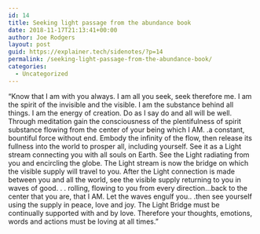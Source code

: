 ```yaml
---
id: 14
title: Seeking light passage from the abundance book
date: 2018-11-17T21:13:41+00:00
author: Joe Rodgers
layout: post
guid: https://explainer.tech/sidenotes/?p=14
permalink: /seeking-light-passage-from-the-abundance-book/
categories:
  - Uncategorized
---
```

&#8220;Know that I am with you always. I am all you seek, seek therefore me. I am the spirit of the invisible and the visible. I am the substance behind all things. I am the energy of creation. Do as I say do and all will be well. Through meditation gain the consciousness of the plentifulness of spirit substance flowing from the center of your being which I AM. .a constant, bountiful force without end. Embody the infinity of the flow, then release its fullness into the world to prosper all, including yourself. See it as a Light stream connecting you with all souls on Earth. See the Light radiating from you and encircling the globe. The Light stream is now the bridge on which the visible supply will travel to you. After the Light connection is made between you and all the world, see the visible supply returning to you in waves of good. . . rolling, flowing to you from every direction&#8230;back to the center that you are, that I AM. Let the waves engulf you.. .then see yourself using the supply in peace, love and joy. The Light Bridge must be continually supported with and by love. Therefore your thoughts, emotions, words and actions must be loving at all times.&#8221;